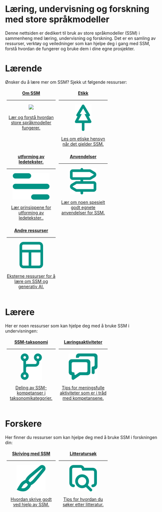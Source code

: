 # Læring, undervisning og forskning med store språkmodeller

Denne nettsiden er dedikert til bruk av store språkmodeller (SSM) i sammenheng med læring, undervisning og forskning.
Det er en samling av ressurser, verktøy og veiledninger som kan hjelpe deg i gang med SSM, forstå hvordan de fungerer og bruke dem i dine egne prosjekter.

# Lærende

Ønsker du å lære mer om SSM? Sjekk ut følgende ressurser:

<div class="grid cards" style="display: flex; flex-wrap: wrap; text-align: center;">
<a href="/llms" class="card" style="min-width: 160px; flex: 0 1 calc(20.00% - 10px); margin: 5px;">
    <div> <strong> Om SSM </strong></div>
    <hr>
    <p>
    <img src="img/about_llm.png">
    </p>
    <p style="color: var(--md-default-fg-color)"> Lær og forstå hvordan store språkmodeller fungerer. </p>
    </a>
<a href="/ethics" class="card" style="min-width: 160px; flex: 0 1 calc(20.00% - 10px); margin: 5px;">
    <div> <strong> Etikk </strong></div>
    <hr>
    <p>
    <img src="img/ethics.png">
    </p>
    <p style="color: var(--md-default-fg-color)"> Les om etiske hensyn når det gjelder SSM. </p>
</a>
<a href="/prompt_engineering" class="card" style="min-width: 160px; flex: 0 1 calc(20.00% - 10px); margin: 5px;">
    <div> <strong> utforming av ledetekster. </strong></div>
    <hr>
    <p>
    <img src="img/prompt_engineering.png">
    </p>
    <p style="color: var(--md-default-fg-color)"> Lær prinsippene for utforming av ledetekster.. </p>
</a>
<a href="/use_cases" class="card" style="min-width: 160px; flex: 0 1 calc(20.00% - 10px); margin: 5px;">
    <div> <strong> Anvendelser </strong></div>
    <hr>
    <p>
    <img src="img/use_cases.png">
    </p>
    <p style="color: var(--md-default-fg-color)"> Lær om noen spesielt godt egnete anvendelser for SSM. </p>
</a>
<a href="/resources" class="card" style="min-width: 160px; flex: 0 1 calc(20.00% - 10px); margin: 5px;">
    <div> <strong> Andre ressurser </strong></div>
    <hr>
    <p>
    <img src="img/resources.png">
    </p>
    <p style="color: var(--md-default-fg-color)"> Eksterne ressurser for å lære om SSM og generativ AI. </p>
</a>
</div>

# Lærere

Her er noen ressurser som kan hjelpe deg med å bruke SSM i undervisningen:

<div class="grid cards" style="display: flex; flex-wrap: wrap; text-align: center;">
<a href="/competencies" class="card" style="min-width: 160px; flex: 0 1 calc(20.00% - 10px); margin: 5px;">
    <div> <strong> SSM-taksonomi </strong></div>
    <hr>
    <p>
    <img src="img/competencies.png">
    </p>
    <p style="color: var(--md-default-fg-color)"> Deling av SSM-kompetanser i taksonomikategorier. </p>
    </a>
<a href="/activities" class="card" style="min-width: 160px; flex: 0 1 calc(20.00% - 10px); margin: 5px;">
    <div> <strong> Læringsaktiviteter </strong></div>
    <hr>
    <p>
    <img src="img/activities.png">
    </p>
    <p style="color: var(--md-default-fg-color)"> Tips for meningsfulle aktiviteter som er i tråd med kompetansene. </p>
    </a>
</div>


# Forskere

Her finner du ressurser som kan hjelpe deg med å bruke SSM i forskningen din:

<div class="grid cards" style="display: flex; flex-wrap: wrap; text-align: center;">
<a href="/writing" class="card" style="min-width: 160px; flex: 0 1 calc(20.00% - 10px); margin: 5px;">
    <div> <strong> Skriving med SSM </strong></div>
    <hr>
    <p>
    <img src="img/writing.png">
    </p>
    <p style="color: var(--md-default-fg-color)"> Hvordan skrive godt ved hjelp av SSM. </p>
    </a>
<a href="/literature_search" class="card" style="min-width: 160px; flex: 0 1 calc(20.00% - 10px); margin: 5px;">
    <div> <strong> Litteratursøk </strong></div>
    <hr>
    <p>
    <img src="img/literature_search.png">
    </p>
    <p style="color: var(--md-default-fg-color)"> Tips for hvordan du søker etter litteratur. </p>
    </a>
</div>